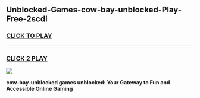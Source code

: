 
## Unblocked-Games-cow-bay-unblocked-Play-Free-2scdl
<h3>
<a href="https://premium76.site?title=cow-bay-unblocked&ref=10A">CLICK TO PLAY</a></h3>
<hr>

<h3>
<a href="https://premium76.site?title=cow-bay-unblocked&ref=10A">CLICK 2 PLAY</a>
  
</h3>

<a href="https://premium76.site?title=cow-bay-unblocked&ref=10A"><img src="https://clearcache.store/games.png"></a>


**cow-bay-unblocked games unblocked: Your Gateway to Fun and Accessible Online Gaming**
